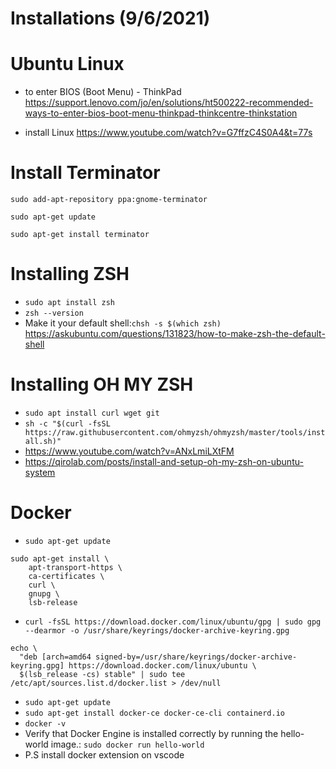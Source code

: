 # Installations (9/6/2021)

# Ubuntu Linux
- to enter BIOS (Boot Menu) - ThinkPad
https://support.lenovo.com/jo/en/solutions/ht500222-recommended-ways-to-enter-bios-boot-menu-thinkpad-thinkcentre-thinkstation

- install Linux
https://www.youtube.com/watch?v=G7ffzC4S0A4&t=77s


# Install Terminator 
```
sudo add-apt-repository ppa:gnome-terminator

sudo apt-get update

sudo apt-get install terminator
```

# Installing ZSH
- `sudo apt install zsh`
- `zsh --version`
- Make it your default shell:`chsh -s $(which zsh)`
https://askubuntu.com/questions/131823/how-to-make-zsh-the-default-shell
# Installing OH MY ZSH
- `sudo apt install curl wget git `
- `sh -c "$(curl -fsSL https://raw.githubusercontent.com/ohmyzsh/ohmyzsh/master/tools/install.sh)"`
- https://www.youtube.com/watch?v=ANxLmiLXtFM
- https://qirolab.com/posts/install-and-setup-oh-my-zsh-on-ubuntu-system



# Docker
-  `sudo apt-get update`
```
sudo apt-get install \
    apt-transport-https \
    ca-certificates \
    curl \
    gnupg \
    lsb-release
```
- `curl -fsSL https://download.docker.com/linux/ubuntu/gpg | sudo gpg --dearmor -o /usr/share/keyrings/docker-archive-keyring.gpg`
```
echo \
  "deb [arch=amd64 signed-by=/usr/share/keyrings/docker-archive-keyring.gpg] https://download.docker.com/linux/ubuntu \
  $(lsb_release -cs) stable" | sudo tee /etc/apt/sources.list.d/docker.list > /dev/null
```
- `sudo apt-get update`
- `sudo apt-get install docker-ce docker-ce-cli containerd.io`
- `docker -v`
- Verify that Docker Engine is installed correctly by running the hello-world image.: `sudo docker run hello-world`
- P.S install docker extension on vscode
